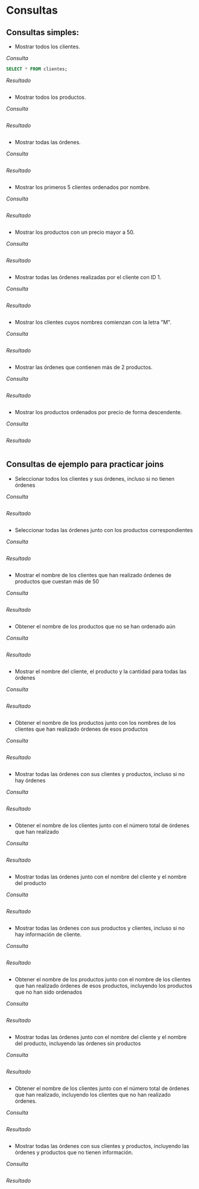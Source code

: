# Consultas
## Consultas simples:

- Mostrar todos los clientes.

*Consulta*

``` sql
SELECT * FROM clientes;
```

*Resultado*

``` sql
```

- Mostrar todos los productos.

*Consulta*

``` sql
```

*Resultado*

``` sql
```

- Mostrar todas las órdenes.

*Consulta*

``` sql
```

*Resultado*

``` sql
```

- Mostrar los primeros 5 clientes ordenados por nombre.

*Consulta*

``` sql
```

*Resultado*

``` sql
```

- Mostrar los productos con un precio mayor a 50.

*Consulta*

``` sql
```

*Resultado*

``` sql
```

- Mostrar todas las órdenes realizadas por el cliente con ID 1.

*Consulta*

``` sql
```

*Resultado*

``` sql
```

- Mostrar los clientes cuyos nombres comienzan con la letra "M".

*Consulta*

``` sql
```

*Resultado*

``` sql
```

- Mostrar las órdenes que contienen más de 2 productos.

*Consulta*

``` sql
```

*Resultado*

``` sql
```

- Mostrar los productos ordenados por precio de forma descendente.

*Consulta*

``` sql
```

*Resultado*

``` sql
```


## Consultas de ejemplo para practicar joins

- Seleccionar todos los clientes y sus órdenes, incluso si no tienen órdenes

*Consulta*

``` sql
```

*Resultado*

``` sql
```

- Seleccionar todas las órdenes junto con los productos correspondientes

*Consulta*

``` sql
```

*Resultado*

``` sql
```

- Mostrar el nombre de los clientes que han realizado órdenes de productos que cuestan más de 50

*Consulta*

``` sql
```

*Resultado*

``` sql
```

- Obtener el nombre de los productos que no se han ordenado aún

*Consulta*

``` sql
```

*Resultado*

``` sql
```

- Mostrar el nombre del cliente, el producto y la cantidad para todas las órdenes

*Consulta*

``` sql
```

*Resultado*

``` sql
```

- Obtener el nombre de los productos junto con los nombres de los clientes que han realizado órdenes de esos productos

*Consulta*

``` sql
```

*Resultado*

``` sql
```

- Mostrar todas las órdenes con sus clientes y productos, incluso si no hay órdenes

*Consulta*

``` sql
```

*Resultado*

``` sql
```

- Obtener el nombre de los clientes junto con el número total de órdenes que han realizado

*Consulta*

``` sql
```

*Resultado*

``` sql
```

- Mostrar todas las órdenes junto con el nombre del cliente y el nombre del producto

*Consulta*

``` sql
```

*Resultado*

``` sql
```

- Mostrar todas las órdenes con sus productos y clientes, incluso si no hay información de cliente.

*Consulta*

``` sql
```

*Resultado*

``` sql
```

- Obtener el nombre de los productos junto con el nombre de los clientes que han realizado órdenes de esos productos, incluyendo los productos que no han sido ordenados

*Consulta*

``` sql
```

*Resultado*

``` sql
```

- Mostrar todas las órdenes junto con el nombre del cliente y el nombre del producto, incluyendo las órdenes sin productos

*Consulta*

``` sql
```

*Resultado*

``` sql
```

- Obtener el nombre de los clientes junto con el número total de órdenes que han realizado, incluyendo los clientes que no han realizado órdenes.

*Consulta*

``` sql
```

*Resultado*

``` sql
```

- Mostrar todas las órdenes con sus clientes y productos, incluyendo las órdenes y productos que no tienen información.

*Consulta*

``` sql
```

*Resultado*

``` sql
```
